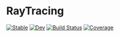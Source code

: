 # RayTracing

[![Stable](https://img.shields.io/badge/docs-stable-blue.svg)](https://jessica-kent.github.io/RayTracing.jl/stable/)
[![Dev](https://img.shields.io/badge/docs-dev-blue.svg)](https://jessica-kent.github.io/RayTracing.jl/dev/)
[![Build Status](https://github.com/jessica-kent/RayTracing.jl/actions/workflows/CI.yml/badge.svg?branch=main)](https://github.com/jessica-kent/RayTracing.jl/actions/workflows/CI.yml?query=branch%3Amain)
[![Coverage](https://codecov.io/gh/jessica-kent/RayTracing.jl/branch/main/graph/badge.svg)](https://codecov.io/gh/jessica-kent/RayTracing.jl)
